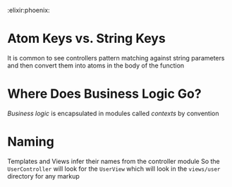 :elixir:phoenix:


# Atom Keys vs. String Keys
It is common to see controllers pattern matching against string parameters and then convert them into atoms in the body of the function


# Where Does Business Logic Go?
*Business logic* is encapsulated in modules called *contexts* by convention


# Naming
Templates and Views infer their names from the controller module
So the `UserController` will look for the `UserView` which will look in the `views/user` directory for any markup
